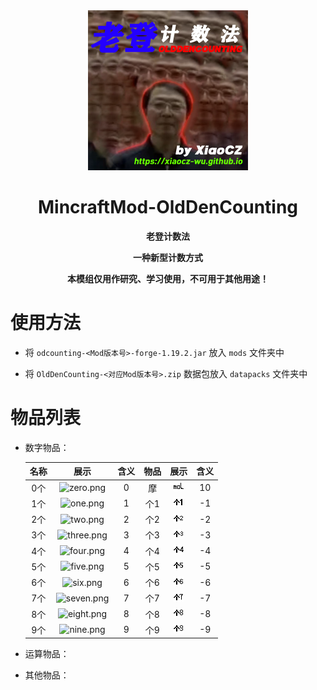<div align="center">
<img src=".\images\logo.png" alt="logo.png" width="256" height="256" />

# MincraftMod-OldDenCounting

**老登计数法**

**一种新型计数方式**

**本模组仅用作研究、学习使用，不可用于其他用途！**

</div>

# 使用方法

- 将 `odcounting-<Mod版本号>-forge-1.19.2.jar` 放入 `mods` 文件夹中

- 将 `OldDenCounting-<对应Mod版本号>.zip` 数据包放入 `datapacks` 文件夹中

# 物品列表

- 数字物品：

  | 名称 |               展示               | 含义 | 物品 |                 展示                 | 含义 |
  | :--: | :------------------------------: | :--: | :--: | :----------------------------------: | :--: |
  | 0个  |  ![zero.png](./images/zero.png)  |  0   |  摩  |     ![mol.png](./images/mol.png)     |  10  |
  | 1个  |   ![one.png](./images/one.png)   |  1   | 个1  |   ![m_one.png](./images/m_one.png)   |  -1  |
  | 2个  |   ![two.png](./images/two.png)   |  2   | 个2  |   ![m_two.png](./images/m_two.png)   |  -2  |
  | 3个  | ![three.png](./images/three.png) |  3   | 个3  | ![m_three.png](./images/m_three.png) |  -3  |
  | 4个  |  ![four.png](./images/four.png)  |  4   | 个4  |  ![m_four.png](./images/m_four.png)  |  -4  |
  | 5个  |  ![five.png](./images/five.png)  |  5   | 个5  |  ![m_five.png](./images/m_five.png)  |  -5  |
  | 6个  |   ![six.png](./images/six.png)   |  6   | 个6  |   ![m_six.png](./images/m_six.png)   |  -6  |
  | 7个  | ![seven.png](./images/seven.png) |  7   | 个7  | ![m_seven.png](./images/m_seven.png) |  -7  |
  | 8个  | ![eight.png](./images/eight.png) |  8   | 个8  | ![m_eight.png](./images/m_eight.png) |  -8  |
  | 9个  |  ![nine.png](./images/nine.png)  |  9   | 个9  |  ![m_nine.png](./images/m_nine.png)  |  -9  |

- 运算物品：

  

- 其他物品：